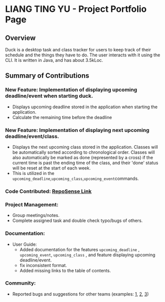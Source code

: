 # LIANG TING YU - Project Portfolio Page


## Overview

Duck is a desktop task and class tracker for users to keep track of their schedule and the things they have to do. The user interacts with it using the CLI. It is written in Java, and has about 3.5kLoc.



## Summary of Contributions

### New Feature: Implementation of displaying upcoming deadline/event when starting duck.
- Displays upcoming deadline stored in the application when starting the application.
- Calculate the remaining time before the deadline


### New Feature: Implementation of displaying next upcoming deadline/event/class.
- Displays the next upcoming class stored in the application. Classes will be automatically sorted according to chronological order. Classes will also automatically be marked as done (represented by a cross) if the current time is past the ending time of the class, and their 'done' status will be reset at the start of each week.
- This is utilized in the ```upcoming_deadline```,```upcoming_class```,```upcoming_event```commands.


### Code Contributed: [RepoSense Link](https://nus-cs2113-ay2223s2.github.io/tp-dashboard/?search=liang&breakdown=true&sort=groupTitle%20dsc&sortWithin=title&since=2023-02-17&timeframe=commit&mergegroup=&groupSelect=groupByRepos&checkedFileTypes=docs~functional-code~test-code~other)


### Project Management:
- Group meetings/notes.
- Complete assigned task and double check typo/bugs of others.


### Documentation:
- User Guide:
    - Added documentation for the features `upcoming_deadline` , `upcoming_event`, `upcoming_class` , and feature displaying upcoming deadline/event.
    - fix inconsistent format.
    - Added missing links to the table of contents.


### Community:
- Reported bugs and suggestions for other teams (examples: [1](https://github.com/MichelleLiang0116/ped/issues/3), [2](https://github.com/MichelleLiang0116/ped/issues/2), [3](https://github.com/MichelleLiang0116/ped/issues/1))

